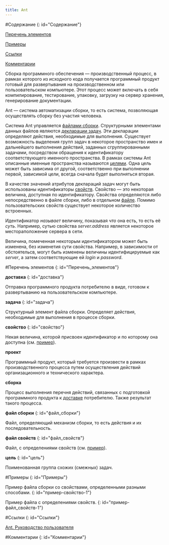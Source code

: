 ```yaml
---
title: Ant
---
```


#Содержание
{: id="Содержание"}

[Перечень элементов](#Перечень_элементов)

[Примеры](#Примеры)

[Ссылки](#Ссылки)

[Комментарии](#Комментарии)

Сборка программного обеспечения — производственный процесс, в рамках которого из исходного кода получается программный продукт готовый для развертывания на производственном или пользовательском компьютере. Этот процесс может включать в себя компилирование, тестирование, упаковку, загрузку на сервер хранения, генерирование документации.

Ant — система автоматизации сборки, то есть система, позволяющая осуществлять сборку без участия человека.

Система Ant управляется [файлами сборки](#файл_сборки). Структурными элементами данных файлов являются [декларации задач](#задача). Эти декларации определяют действия, необходимые для выполнения. Существует возможность выделения групп задач в некоторое пространство имен и дальнейшего выполнения действий, заданных сгруппированными задачами, посредством обращения к идентификатору соответствующего именного пространства. В рамках системы Ant описанные именные пространства называются [целями](#цель). Одна цель может быть зависима от другой, соответственно при выполнении первой, зависимой цели, всегда сначала будет выполняться вторая.

В качестве значений атрибутов деклараций задач могут быть использованы идентификаторы [свойств](#свойство). Свойство — это некоторая величина, доступная по идентификатору. Свойства определяются либо непосредственно в файле сборки, либо в отдельном [файле](#файл_свойств). Помимо пользовательских свойств существует некоторое количество встроенных.

Идентификатор _называет_ величину, показывая _что_ она есть, то есть её _суть_. Например, сутью свойства _server.address_ является некоторое местораположение сервера в сети.

Величина, помеченная некоторым идентификатором может быть изменена, без изменетия сути свойства. Например, в зависимости от обстоятельсв, могут быть изменены величины идентифицируемые как _server_, а затем соответствующие ей _login_ и _password_.

#Перечень элементов
{: id="Перечень_элементов"}

**доставка**
{: id="доставка"}

Отправка программного продукта потребителю в виде, готовом к развертыванию на пользовательском компьютере.

**задача**
{: id="задача"}

Структурный элемент файла сборки. Определяет действия, необходимые для выполнения в процессе сборки.

**свойство**
{: id="свойство"}

Некая величина, которой присвоен идентификатор и по которому она доступна (см. [пример](#пример-свойство-1)).

**проект**

Программный продукт, который требуется произвести в рамках производственного процесса путем осуществления действий организационного и технического характера.

**сборка**

Процесс выполнения перечня действий, связанных с подготовкой программного продукта к [доставке](#доставка) потребителю. Также результат такого процесса.

**файл сборки**
{: id="файл_сборки"}

Файл, определяющий механизм сборки, то есть действия и их последовательность.

**файл свойств**
{: id="файл_свойств"}

Файл, с определениями свойств (см. [пример](#пример-файл_свойств-1)).

**цель**
{: id="цель"}

Поименованная группа схожих (смежных) задач.

#Примеры
{: id="Примеры"}

Пример файла сборки со свойствами, определенными разными способами.
{: id="пример-свойство-1"}

<script src="https://gist.github.com/Shamaoke/8e5bf7da9f0a4222ef2977acd473bd87.js"></script>

Пример файла с определениями свойств.
{: id="пример-файл_свойств-1"}

<script src="https://gist.github.com/Shamaoke/178af8f138f1a64f7475034a3435cc5f.js"></script>

#Ссылки
{: id="Ссылки"}

[Ant. Руководство пользователя](http://ant.apache.org/manual/index.html)

#Комментарии
{: id="Комментарии"}
